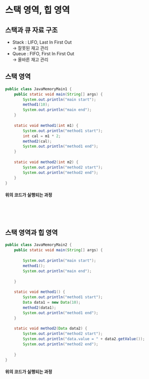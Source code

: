# 스택 영역, 힙 영역

## 스택과 큐 자료 구조

* Stack : LIFO, Last In First Out\
  \-> 잘못된 재고 관리&#x20;
* Queue : FIFO, First In First Out\
  \-> 올바른 재고 관리

## 스택 영역&#x20;

```java
public class JavaMemoryMain1 {
    public static void main(String[] args) {
        System.out.println("main start");
        method1(10);
        System.out.println("main end");
    }

    static void method1(int m1) {
        System.out.println("method1 start");
        int cal = m1 * 2;
        method2(cal);
        System.out.println("method1 end");
    }

    static void method2(int m2) {
        System.out.println("method2 start");
        System.out.println("method2 end");
    }
}

```

#### 위의 코드가 실행되는 과정

<figure><img src="../../../.gitbook/assets/스크린샷 2024-01-29 21.00.32.png" alt=""><figcaption></figcaption></figure>

<figure><img src="../../../.gitbook/assets/스크린샷 2024-01-29 21.00.47.png" alt=""><figcaption></figcaption></figure>

## 스택 영역과 힙 영역

```java
public class JavaMemoryMain2 {
    public static void main(String[] args) {

        System.out.println("main start");
        method1();
        System.out.println("main end");

    }

    static void method1() {
        System.out.println("method1 start");
        Data data1 = new Data(10);
        method2(data1);
        System.out.println("method1 end");
    }

    static void method2(Data data2) {
        System.out.println("method2 start");
        System.out.println("data.value = " + data2.getValue());
        System.out.println("method2 end");

    }
}
```

#### 위의 코드가 실행되는 과정

<figure><img src="../../../.gitbook/assets/스크린샷 2024-01-29 21.07.01.png" alt=""><figcaption></figcaption></figure>

<figure><img src="../../../.gitbook/assets/스크린샷 2024-01-29 21.07.46.png" alt=""><figcaption></figcaption></figure>

<figure><img src="../../../.gitbook/assets/스크린샷 2024-01-29 21.08.09.png" alt=""><figcaption></figcaption></figure>

<figure><img src="../../../.gitbook/assets/스크린샷 2024-01-29 21.11.36.png" alt=""><figcaption></figcaption></figure>
